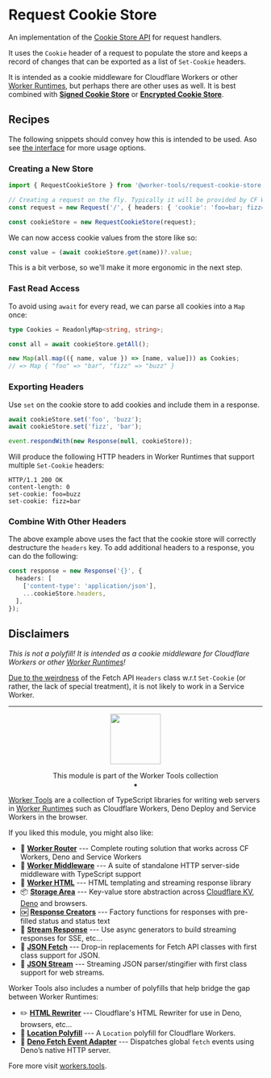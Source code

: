 # Request Cookie Store
An implementation of the [Cookie Store API](https://wicg.github.io/cookie-store) for request handlers. 

It uses the `Cookie` header of a request to populate the store and
keeps a record of changes that can be exported as a list of `Set-Cookie` headers.

It is intended as a cookie middleware for Cloudflare Workers or other [Worker Runtimes][wks], but perhaps there are other uses as well.
It is best combined with [**Signed Cookie Store**](https://github.com/worker-tools/signed-cookie-store) or [**Encrypted Cookie Store**](https://github.com/worker-tools/encrypted-cookie-store).

## Recipes 
The following snippets should convey how this is intended to be used.
Aso see [the interface](./src/interface.ts) for more usage options.


### Creating a New Store
```ts
import { RequestCookieStore } from '@worker-tools/request-cookie-store';

// Creating a request on the fly. Typically it will be provided by CF Workers, etc.
const request = new Request('/', { headers: { 'cookie': 'foo=bar; fizz=buzz' } });

const cookieStore = new RequestCookieStore(request);
```

We can now access cookie values from the store like so:

```ts
const value = (await cookieStore.get(name))?.value;
```

This is a bit verbose, so we'll make it more ergonomic in the next step.

### Fast Read Access
To avoid using `await` for every read, we can parse all cookies into a `Map` once:

```ts
type Cookies = ReadonlyMap<string, string>;

const all = await cookieStore.getAll();

new Map(all.map(({ name, value }) => [name, value])) as Cookies;
// => Map { "foo" => "bar", "fizz" => "buzz" }
```

### Exporting Headers 
Use `set` on the cookie store to add cookies and include them in a response.
```ts
await cookieStore.set('foo', 'buzz');
await cookieStore.set('fizz', 'bar');

event.respondWith(new Response(null, cookieStore));
```

Will produce the following HTTP headers in Worker Runtimes that support multiple `Set-Cookie` headers:

```http
HTTP/1.1 200 OK
content-length: 0
set-cookie: foo=buzz
set-cookie: fizz=bar
```

<!-- Note that [due to the weirdness][1] of the `Headers` class, inspecting the response in JS will not produce the intended result (`set-cookie` headers will appear concatenated). 
However, Worker Runtimes such as Cloudflare Workers will put multiple headers on the network when provided a "[header list](https://fetch.spec.whatwg.org/#concept-header-list)", i.e. an array of tuples. -->


### Combine With Other Headers
The above example above uses the fact that the cookie store will correctly destructure the `headers` key. 
To add additional headers to a response, you can do the following:

```ts
const response = new Response('{}', {
  headers: [
    ['content-type': 'application/json'],
    ...cookieStore.headers,
  ],
});
```

[1]: https://fetch.spec.whatwg.org/#headers-class

## Disclaimers
_This is not a polyfill! It is intended as a cookie middleware for Cloudflare Workers or other [Worker Runtimes][wks]!_

[Due to the weirdness][1] of the Fetch API `Headers` class w.r.t `Set-Cookie` (or rather, the lack of special treatment), it is not likely to work in a Service Worker.

[wks]: https://workers.js.org/

--------

<p align="center"><a href="https://workers.tools"><img src="https://workers.tools/assets/img/logo.svg" width="100" height="100" /></a>
<p align="center">This module is part of the Worker Tools collection<br/>⁕

[Worker Tools](https://workers.tools) are a collection of TypeScript libraries for writing web servers in [Worker Runtimes](https://workers.js.org) such as Cloudflare Workers, Deno Deploy and Service Workers in the browser. 

If you liked this module, you might also like:

- 🧭 [__Worker Router__][router] --- Complete routing solution that works across CF Workers, Deno and Service Workers
- 🔋 [__Worker Middleware__][middleware] --- A suite of standalone HTTP server-side middleware with TypeScript support
- 📄 [__Worker HTML__][html] --- HTML templating and streaming response library
- 📦 [__Storage Area__][kv-storage] --- Key-value store abstraction across [Cloudflare KV][cloudflare-kv-storage], [Deno][deno-kv-storage] and browsers.
- 🆗 [__Response Creators__][response-creators] --- Factory functions for responses with pre-filled status and status text
- 🎏 [__Stream Response__][stream-response] --- Use async generators to build streaming responses for SSE, etc...
- 🥏 [__JSON Fetch__][json-fetch] --- Drop-in replacements for Fetch API classes with first class support for JSON.
- 🦑 [__JSON Stream__][json-stream] --- Streaming JSON parser/stingifier with first class support for web streams.

Worker Tools also includes a number of polyfills that help bridge the gap between Worker Runtimes:
- ✏️ [__HTML Rewriter__][html-rewriter] --- Cloudflare's HTML Rewriter for use in Deno, browsers, etc...
- 📍 [__Location Polyfill__][location-polyfill] --- A `Location` polyfill for Cloudflare Workers.
- 🦕 [__Deno Fetch Event Adapter__][deno-fetch-event-adapter] --- Dispatches global `fetch` events using Deno’s native HTTP server.

[router]: https://workers.tools/router
[middleware]: https://workers.tools/middleware
[html]: https://workers.tools/html
[kv-storage]: https://workers.tools/kv-storage
[cloudflare-kv-storage]: https://workers.tools/cloudflare-kv-storage
[deno-kv-storage]: https://workers.tools/deno-kv-storage
[kv-storage-polyfill]: https://workers.tools/kv-storage-polyfill
[response-creators]: https://workers.tools/response-creators
[stream-response]: https://workers.tools/stream-response
[json-fetch]: https://workers.tools/json-fetch
[json-stream]: https://workers.tools/json-stream
[request-cookie-store]: https://workers.tools/request-cookie-store
[extendable-promise]: https://workers.tools/extendable-promise
[html-rewriter]: https://workers.tools/html-rewriter
[location-polyfill]: https://workers.tools/location-polyfill
[deno-fetch-event-adapter]: https://workers.tools/deno-fetch-event-adapter

Fore more visit [workers.tools](https://workers.tools).
